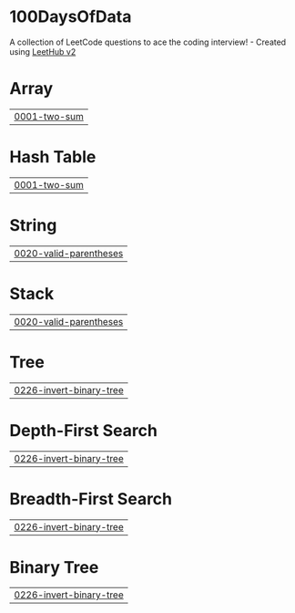 # 100DaysOfData
A collection of LeetCode questions to ace the coding interview! - Created using [LeetHub v2](https://github.com/arunbhardwaj/LeetHub-2.0)


# Array
|  |
| ------- |
| [0001-two-sum](https://github.com/last-faang/100DaysOfData/tree/master/0001-two-sum) |
# Hash Table
|  |
| ------- |
| [0001-two-sum](https://github.com/last-faang/100DaysOfData/tree/master/0001-two-sum) |
# String
|  |
| ------- |
| [0020-valid-parentheses](https://github.com/last-faang/100DaysOfData/tree/master/0020-valid-parentheses) |
# Stack
|  |
| ------- |
| [0020-valid-parentheses](https://github.com/last-faang/100DaysOfData/tree/master/0020-valid-parentheses) |
# Tree
|  |
| ------- |
| [0226-invert-binary-tree](https://github.com/last-faang/100DaysOfData/tree/master/0226-invert-binary-tree) |
# Depth-First Search
|  |
| ------- |
| [0226-invert-binary-tree](https://github.com/last-faang/100DaysOfData/tree/master/0226-invert-binary-tree) |
# Breadth-First Search
|  |
| ------- |
| [0226-invert-binary-tree](https://github.com/last-faang/100DaysOfData/tree/master/0226-invert-binary-tree) |
# Binary Tree
|  |
| ------- |
| [0226-invert-binary-tree](https://github.com/last-faang/100DaysOfData/tree/master/0226-invert-binary-tree) |